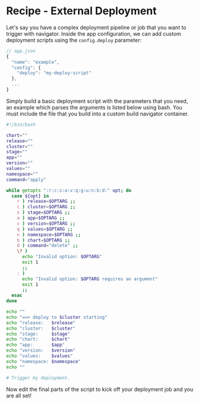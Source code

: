 # Recipe - External Deployment

Let's say you have a complex deployment pipeline or job that you want to trigger
with navigator. Inside the app configuration, we can add custom deployment
scripts using the `config.deploy` parameter:

```javascript
// app.json
{
  "name": "example",
  "config": {
    "deploy": "my-deploy-script"
  },
  ...
}
```

Simply build a basic deployment script with the parameters that you need, an
example which parses the arguments is listed below using bash. You must include
the file that you build into a custom build navigator container.

```bash
#!/bin/bash

chart=""
release=""
cluster=""
stage=""
app=""
version=""
values=""
namespace=""
command="apply"

while getopts ":r:c:s:a:v:q:g:u:n:b:d:" opt; do
  case ${opt} in
    r ) release=$OPTARG ;;
    c ) cluster=$OPTARG ;;
    s ) stage=$OPTARG ;;
    a ) app=$OPTARG ;;
    v ) version=$OPTARG ;;
    q ) values=$OPTARG ;;
    n ) namespace=$OPTARG ;;
    b ) chart=$OPTARG ;;
    d ) command="delete" ;;
    \? )
      echo "Invalid option: $OPTARG"
      exit 1
      ;;
    : )
      echo "Invalid option: $OPTARG requires an argument"
      exit 1
      ;;
  esac
done

echo ""
echo "==> deploy to $cluster starting"
echo "release:   $release"
echo "cluster:   $cluster"
echo "stage:     $stage"
echo "chart:     $chart"
echo "app:       $app"
echo "version:   $version"
echo "values:    $values"
echo "namespace: $namespace"
echo ""

# Trigger my deployment.
```

Now edit the final parts of the script to kick off your deployment job and you
are all set!
